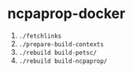 # ncpaprop-docker

1. `./fetchlinks`
2. `./prepare-build-contexts`
3. `./rebuild build-petsc/`
4. `./rebuild build-ncpaprop/`
